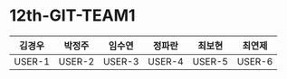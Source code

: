 # 12th-GIT-TEAM1
| 김경우    | 박정주    | 임수연    | 정파란    | 최보현    | 최연제    |
|--------|--------|--------|--------|--------|--------|
| USER-1 | USER-2 | USER-3 | USER-4 | USER-5 | USER-6 |
